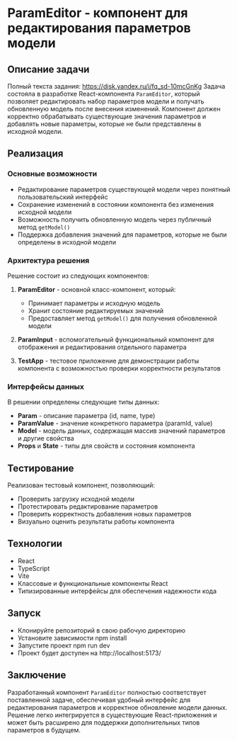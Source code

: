 # ParamEditor - компонент для редактирования параметров модели

## Описание задачи
Полный текста задания: https://disk.yandex.ru/i/fq_sd-10mcGnKg
Задача состояла в разработке React-компонента `ParamEditor`, который позволяет редактировать набор параметров модели и получать обновленную модель после внесения изменений. Компонент должен корректно обрабатывать существующие значения параметров и добавлять новые параметры, которые не были представлены в исходной модели.

## Реализация

### Основные возможности

- Редактирование параметров существующей модели через понятный пользовательский интерфейс
- Сохранение изменений в состоянии компонента без изменения исходной модели
- Возможность получить обновленную модель через публичный метод `getModel()`
- Поддержка добавления значений для параметров, которые не были определены в исходной модели

### Архитектура решения

Решение состоит из следующих компонентов:

1. **ParamEditor** - основной класс-компонент, который:
   - Принимает параметры и исходную модель
   - Хранит состояние редактируемых значений
   - Предоставляет метод `getModel()` для получения обновленной модели

2. **ParamInput** - вспомогательный функциональный компонент для отображения и редактирования отдельного параметра

3. **TestApp** - тестовое приложение для демонстрации работы компонента с возможностью проверки корректности результатов

### Интерфейсы данных

В решении определены следующие типы данных:

- **Param** - описание параметра (id, name, type)
- **ParamValue** - значение конкретного параметра (paramId, value)
- **Model** - модель данных, содержащая массив значений параметров и другие свойства
- **Props** и **State** - типы для свойств и состояния компонента

## Тестирование

Реализован тестовый компонент, позволяющий:
- Проверить загрузку исходной модели
- Протестировать редактирование параметров
- Проверить корректность добавления новых параметров
- Визуально оценить результаты работы компонента

## Технологии

- React
- TypeScript
- Vite
- Классовые и функциональные компоненты React
- Типизированные интерфейсы для обеспечения надежности кода

## Запуск

- Клонируйте репозиторий в свою рабочую директорию
- Установите зависимости npm install
- Запустите проект npm run dev
- Проект будет доступен на http://localhost:5173/

## Заключение

Разработанный компонент `ParamEditor` полностью соответствует поставленной задаче, обеспечивая удобный интерфейс для редактирования параметров и корректное обновление модели данных. Решение легко интегрируется в существующие React-приложения и может быть расширено для поддержки дополнительных типов параметров в будущем.
